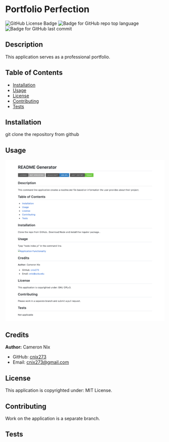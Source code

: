 # Portfolio Perfection
  ![GitHub License Badge](https://img.shields.io/github/license/cnix273/Portfolio-perfection?style=for-the-badge)
  ![Badge for GitHub repo top language](https://img.shields.io/github/languages/top/cnix273/Portfolio-perfection?style=for-the-badge)
  ![Badge for GitHub last commit](https://img.shields.io/github/last-commit/cnix273/Portfolio-perfection?style=for-the-badge)

  ## Description
  This application serves as a professional portfolio.

  ## Table of Contents
  * [Installation](#installation)
  * [Usage](#usage)
  * [License](#license)
  * [Contributing](#contributing)
  * [Tests](#tests)

  ## Installation
  git clone the repository from github

  ## Usage


  ![Application Functionality](https://github.com/cnix273/README-Generator/blob/main/assets/Screenshot1.png)

  ## Credits
  **Author:** Cameron Nix
  * GitHub: [cnix273](https://github.com/cnix273)
  * Email: [cnix273@gmail.com](mailto:cnix273@gmail.com)

  ## License
  This application is copyrighted under: MIT License.

  ## Contributing
  Work on the application is a separate branch.

  ## Tests
  